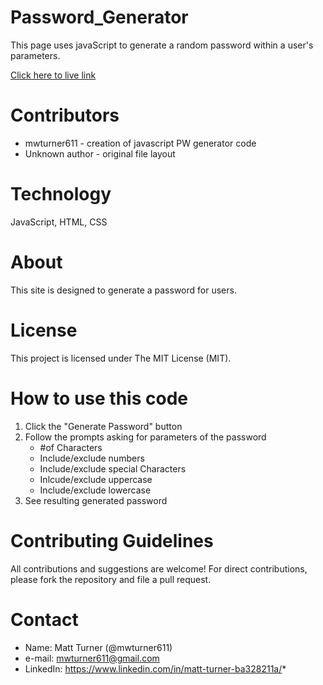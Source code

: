 # Password_Generator
This page uses javaScript to generate a random password within a user's parameters.  

[Click here to live link](https://mwturner611.github.io/Password_Generator/)

# Contributors
* mwturner611 - creation of javascript PW generator code
* Unknown author - original file layout


# Technology
JavaScript, HTML, CSS

# About
This site is designed to generate a password for users. 

# License
This project is licensed under The MIT License (MIT).

# How to use this code
1. Click the "Generate Password" button
2. Follow the prompts asking for parameters of the password
    * #of Characters
    * Include/exclude numbers
    * Include/exclude special Characters
    * Inlcude/exclude uppercase
    * Include/exclude lowercase
3. See resulting generated password


# Contributing Guidelines
All contributions and suggestions are welcome! For direct contributions, please fork the repository and file a pull request.


# Contact
* Name: Matt Turner (@mwturner611)
* e-mail: mwturner611@gmail.com
* LinkedIn: https://www.linkedin.com/in/matt-turner-ba328211a/*

